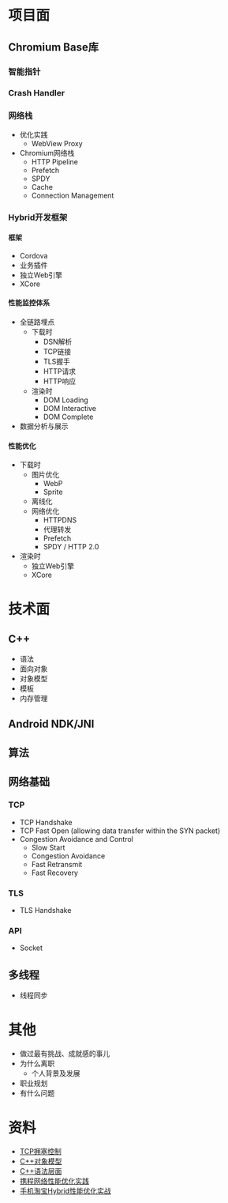 
# 项目面
## Chromium Base库
### 智能指针
### Crash Handler

### 网络栈
- 优化实践
  - WebView Proxy
- Chromium网络栈
  - HTTP Pipeline
  - Prefetch
  - SPDY
  - Cache
  - Connection Management

### Hybrid开发框架
#### 框架
- Cordova
- 业务插件
- 独立Web引擎
- XCore

#### 性能监控体系
- 全链路埋点
  - 下载时
    - DSN解析
    - TCP链接
    - TLS握手
    - HTTP请求
    - HTTP响应
  - 渲染时
    - DOM Loading
    - DOM Interactive
    - DOM Complete
- 数据分析与展示

#### 性能优化
- 下载时
  - 图片优化
    - WebP
    - Sprite
  - 离线化
  - 网络优化
    - HTTPDNS
    - 代理转发
    - Prefetch
    - SPDY / HTTP 2.0
- 渲染时
  - 独立Web引擎
  - XCore

# 技术面
## C++
- 语法
- 面向对象
- 对象模型
- 模板
- 内存管理

## Android NDK/JNI

## 算法

## 网络基础
### TCP
- TCP Handshake
- TCP Fast Open (allowing data transfer within the SYN packet)
- Congestion Avoidance and Control
  - Slow Start
  - Congestion Avoidance
  - Fast Retransmit
  - Fast Recovery

### TLS
- TLS Handshake

### API
- Socket

## 多线程
- 线程同步

# 其他
- 做过最有挑战、成就感的事儿
- 为什么离职
  - 个人背景及发展
- 职业规划
- 有什么问题

# 资料
- [TCP拥塞控制](http://blog.csdn.net/itmacar/article/details/12278769)
- [C++对象模型](http://blog.jobbole.com/101583/)
- [C++语法层面](http://www.cnblogs.com/leohxj/archive/2012/03/31/2427703.html)
- [携程网络性能优化实践](http://dwz.cn/3SJhfW)
- [手机淘宝Hybrid性能优化实战](https://pan.baidu.com/s/1geF4YJ5)

